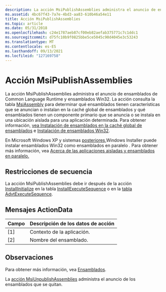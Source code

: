 ```yaml
---
description: La acción MsiPublishAssemblies administra el anuncio de ensamblados de Common Language Runtime y ensamblados Win32.
ms.assetid: 4bc67f43-7a7e-4bd3-aa83-610b46a54e11
title: Acción MsiPublishAssemblies
ms.topic: article
ms.date: 05/31/2018
ms.openlocfilehash: c24e1787aeb87cf00eb82aefab375771c7c1ddc1
ms.sourcegitcommit: d75fc10b9f0825bbe5ce5045c90d4045e3c53243
ms.translationtype: MT
ms.contentlocale: es-ES
ms.lasthandoff: 09/13/2021
ms.locfileid: "127169758"
---
```

# <a name="msipublishassemblies-action"></a>Acción MsiPublishAssemblies

La acción MsiPublishAssemblies administra el anuncio de ensamblados de Common Language Runtime y ensamblados Win32. La acción consulta la tabla [MsiAssembly](msiassembly-table.md) para determinar qué ensamblados tienen características que se anuncian o instalan en la caché global de ensamblados y qué ensamblados tienen un componente primario que se anuncia o se instala en una ubicación aislada para una aplicación determinada. Para obtener información, [vea Instalación de ensamblados en la caché global de ensamblados](installation-of-assemblies-to-the-global-assembly-cache.md) e [Instalación de ensamblados Win32](installation-of-win32-assemblies.md).

En Microsoft Windows XP y sistemas [posteriores,](side-by-side-assemblies.md)Windows Installer puede instalar ensamblados Win32 como ensamblados en paralelo . Para obtener más información, vea [Acerca de las aplicaciones aisladas y ensamblados en paralelo.](../sbscs/about-isolated-applications-and-side-by-side-assemblies.md)

## <a name="sequence-restrictions"></a>Restricciones de secuencia

La acción MsiPublishAssemblies debe ir después de la acción [InstallInitialize](installinitialize-action.md) en la tabla [InstallExecuteSequence](installexecutesequence-table.md) o en la [tabla AdvtExecuteSequence](advtexecutesequence-table.md).

## <a name="actiondata-messages"></a>Mensajes ActionData



| Campo | Descripción de los datos de acción |
|-------|----------------------------|
| \[1\] | Contexto de la aplicación.       |
| \[2\] | Nombre del ensamblado.             |



 

## <a name="remarks"></a>Observaciones

Para obtener más información, vea [Ensamblados](assemblies.md).

La [acción MsiUnpublishAssemblies](msiunpublishassemblies-action.md) administra el anuncio de los ensamblados que se quitan.

 

 
